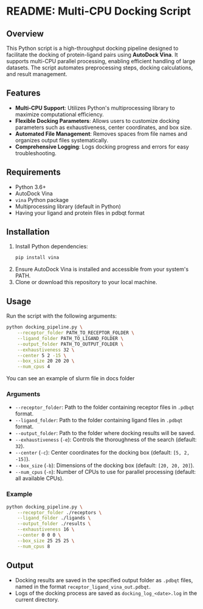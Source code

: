 # README: Multi-CPU Docking Script

## Overview
This Python script is a high-throughput docking pipeline designed to facilitate the docking of protein-ligand pairs using **AutoDock Vina**. It supports multi-CPU parallel processing, enabling efficient handling of large datasets. The script automates preprocessing steps, docking calculations, and result management.

## Features
- **Multi-CPU Support**: Utilizes Python's multiprocessing library to maximize computational efficiency.
- **Flexible Docking Parameters**: Allows users to customize docking parameters such as exhaustiveness, center coordinates, and box size.
- **Automated File Management**: Removes spaces from file names and organizes output files systematically.
- **Comprehensive Logging**: Logs docking progress and errors for easy troubleshooting.

## Requirements
- Python 3.6+
- AutoDock Vina
- `vina` Python package
- Multiprocessing library (default in Python)
- Having your ligand and protein files in pdbqt format

## Installation
1. Install Python dependencies:
   ```bash
   pip install vina
   ```
2. Ensure AutoDock Vina is installed and accessible from your system's PATH.
3. Clone or download this repository to your local machine.

## Usage
Run the script with the following arguments:

```bash
python docking_pipeline.py \
    --receptor_folder PATH_TO_RECEPTOR_FOLDER \
    --ligand_folder PATH_TO_LIGAND_FOLDER \
    --output_folder PATH_TO_OUTPUT_FOLDER \
    --exhaustiveness 32 \
    --center 5 2 -15 \
    --box_size 20 20 20 \
    --num_cpus 4
```
You can see an example of slurm file in docs folder

### Arguments
- `--receptor_folder`: Path to the folder containing receptor files in `.pdbqt` format.
- `--ligand_folder`: Path to the folder containing ligand files in `.pdbqt` format.
- `--output_folder`: Path to the folder where docking results will be saved.
- `--exhaustiveness` (`-e`): Controls the thoroughness of the search (default: `32`).
- `--center` (`-c`): Center coordinates for the docking box (default: `[5, 2, -15]`).
- `--box_size` (`-b`): Dimensions of the docking box (default: `[20, 20, 20]`).
- `--num_cpus` (`-n`): Number of CPUs to use for parallel processing (default: all available CPUs).

### Example
```bash
python docking_pipeline.py \
    --receptor_folder ./receptors \
    --ligand_folder ./ligands \
    --output_folder ./results \
    --exhaustiveness 16 \
    --center 0 0 0 \
    --box_size 25 25 25 \
    --num_cpus 8
```

## Output
- Docking results are saved in the specified output folder as `.pdbqt` files, named in the format `receptor_ligand_vina_out.pdbqt`.
- Logs of the docking process are saved as `docking_log_<date>.log` in the current directory.




